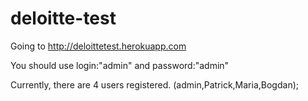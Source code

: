 # deloitte-test

Going to http://deloittetest.herokuapp.com

You should use login:"admin" and password:"admin"

Currently, there are 4 users registered. (admin,Patrick,Maria,Bogdan);
